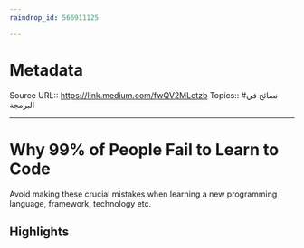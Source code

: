 ```yaml
---
raindrop_id: 566911125

---
```


# Metadata
Source URL:: https://link.medium.com/fwQV2MLotzb
Topics:: #نصائح في البرمجة

---
# Why 99% of People Fail to Learn to Code

Avoid making these crucial mistakes when learning a new programming language, framework, technology etc.

## Highlights

